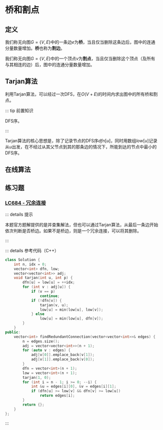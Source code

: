 # 桥和割点

## 定义

我们称无向图$G=\{V,E\}$中的一条边$e$为**桥**，当且仅当删除这条边后，图中的连通分量数量增加。**桥**也称为**割边**。

我们称无向图$G=\{V,E\}$中的一个顶点$v$为**割点**，当且仅当删除这个顶点（及所有与其相连的边）后，图中的连通分量数量增加。

## Tarjan算法

利用Tarjan算法，可以经过一次DFS，在$O(V+E)$的时间内求出图中的所有桥和割点。

::: tip 前置知识

DFS序。

:::

Tarjan算法的核心思想是，除了记录节点的DFS序$dfn[u]$，同时用数组$low[u]$记录从$u$出发，在不经过从其父节点到其的那条边的情况下，所能到达的节点中最小的DFS序。

## 在线算法

## 练习题

### [LC684 - 冗余连接](https://leetcode-cn.com/problems/redundant-connection/)

::: details 提示

本题官方题解提供的是并查集解法，但也可以通过Tarjan算法，从最后一条边开始依次判断是否桥边。如果不是桥边，则是一个冗余连接，可以将其删除。

:::

::: details 参考代码（C++）

```cpp
class Solution {
    int n, idx = 0;
    vector<int> dfn, low;
    vector<vector<int>> adj;
    void tarjan(int u, int p) {
        dfn[u] = low[u] = ++idx;
        for (int v : adj[u]) {
            if (v == p)
                continue;
            if (!dfn[v]) {
                tarjan(v, u);
                low[u] = min(low[u], low[v]);
            } else
                low[u] = min(low[u], dfn[v]);
        }
    }
public:
    vector<int> findRedundantConnection(vector<vector<int>>& edges) {
        n = edges.size();
        adj = vector<vector<int>>(n + 1);
        for (auto v : edges) {
            adj[v[0]].emplace_back(v[1]);
            adj[v[1]].emplace_back(v[0]);
        }
        dfn = vector<int>(n + 1);
        low = vector<int>(n + 1);
        tarjan(1, 0);
        for (int i = n - 1; i >= 0; --i) {
            int &u = edges[i][0], &v = edges[i][1];
            if (dfn[u] >= low[v] && dfn[v] >= low[u])
                return edges[i];
        }
        return {};
    }
};
```

:::
